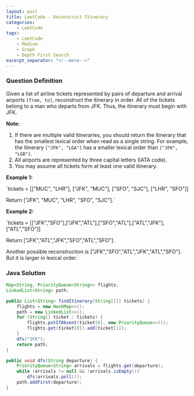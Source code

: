 ```yaml
---
layout: post
title: LeetCode - Reconstruct Itinerary
categories:
    - LeetCode
tags:
    - LeetCode
    - Medium
    - Graph
    - Depth First Search
excerpt_separator: "<!--more-->"
---
```


### Question Definition
Given a list of airline tickets represented by pairs of departure and arrival airports `[from, to]`, reconstruct the itinerary in order. All of the tickets belong to a man who departs from JFK. Thus, the itinerary must begin with JFK.
<!--more-->

**Note:**
1. If there are multiple valid itineraries, you should return the itinerary that has the smallest lexical order when read as a single string. For example, the itinerary `["JFK", "LGA"]` has a smaller lexical order than `["JFK", "LGB"]`.
2. All airports are represented by three capital letters (IATA code).
3. You may assume all tickets form at least one valid itinerary.

**Example 1:**

`tickets = [["MUC", "LHR"], ["JFK", "MUC"], ["SFO", "SJC"], ["LHR", "SFO"]]

Return ["JFK", "MUC", "LHR", "SFO", "SJC"].`

**Example 2:**

`tickets = [["JFK","SFO"],["JFK","ATL"],["SFO","ATL"],["ATL","JFK"],["ATL","SFO"]]

Return ["JFK","ATL","JFK","SFO","ATL","SFO"].

Another possible reconstruction is ["JFK","SFO","ATL","JFK","ATL","SFO"]. But it is larger in lexical order.`
### Java Solution
```java
Map<String, PriorityQueue<String>> flights;
LinkedList<String> path;

public List<String> findItinerary(String[][] tickets) {
    flights = new HashMap<>();
    path = new LinkedList<>();
    for (String[] ticket : tickets) {
        flights.putIfAbsent(ticket[0], new PriorityQueue<>());
        flights.get(ticket[0]).add(ticket[1]);
    }
    dfs("JFK");
    return path;
}

public void dfs(String departure) {
    PriorityQueue<String> arrivals = flights.get(departure);
    while (arrivals != null && !arrivals.isEmpty())
        dfs(arrivals.poll());
    path.addFirst(departure);
}
```